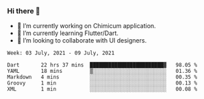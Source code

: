 ### Hi there 👋

<!--
**devcat37/devcat37** is a ✨ _special_ ✨ repository because its `README.md` (this file) appears on your GitHub profile.-->


- 🔭 I’m currently working on Chimicum application.
- 🌱 I’m currently learning Flutter/Dart.
- 👯 I’m looking to collaborate with UI designers.
<!-- - 🤔 I’m looking for help with ... -->

<!--START_SECTION:waka-->
```text
Week: 03 July, 2021 - 09 July, 2021

Dart       22 hrs 37 mins  ████████████████████████▓   98.05 % 
YAML       18 mins         ▒░░░░░░░░░░░░░░░░░░░░░░░░   01.36 % 
Markdown   4 mins          ░░░░░░░░░░░░░░░░░░░░░░░░░   00.35 % 
Groovy     1 min           ░░░░░░░░░░░░░░░░░░░░░░░░░   00.13 % 
XML        1 min           ░░░░░░░░░░░░░░░░░░░░░░░░░   00.08 % 
```
<!--END_SECTION:waka-->
